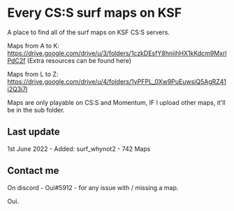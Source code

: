 # Every CS:S surf maps on KSF

A place to find all of the surf maps on KSF CS:S servers.


Maps from A to K: https://drive.google.com/drive/u/3/folders/1czkDEsfY8hniihHX1kKdcm9MxrlPdC2f
(Extra resources can be found here)


Maps from L to Z: https://drive.google.com/drive/u/4/folders/1yPFPL_0Xw9PuEuwsiQ5AgRZ41i2Q3i7l


Maps are only playable on CS:S and Momentum, IF I upload other maps, it'll be in the sub folder.

## Last update
1st June 2022 - Added: surf_whynot2 - 742 Maps

## Contact me 
On discord - Oui#5912 - for any issue with / missing a map.

Oui.
